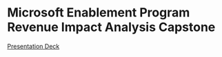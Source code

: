 # Microsoft Enablement Program Revenue Impact Analysis Capstone 

[Presentation Deck](https://github.com/nickyongth/Microsoft-Enablement-Program-Revenue-Impact-Analysis-Capstone-/blob/main/Nicky%20Ong%20UW%20Microsoft%20Gold%20Team%20Capstone.pdf)
